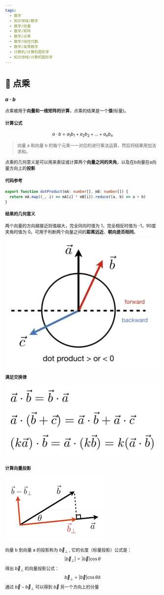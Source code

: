 ```yaml
---
tags:
  - 数学
  - 知识领域/数学
  - 数学/向量
  - 数学/矩阵
  - 数学/点乘
  - 数学/线性代数
  - 数学/高等数学
  - 计算机/计算机图形学
  - 知识领域/计算机图形学
---
```

# 🔘 点乘

### $a \cdot b$

点乘被用于**向量和一维矩阵的计算**，点乘的结果是一个**值**(标量)。

#### 计算公式

$$
a \cdot b = a_1b_1 +a_2b_2+...+a_nb_n
$$

> 向量 a 和向量 b 的每个元素一一对应的进行乘法运算，然后将结果用加法求和。

点乘的几何意义是可以用来表征或计算两个**向量之间的夹角**，以及在b向量在a向量方向上的**投影**

#### 代码参考

```typescript
export function dotProduct(mA: number[], mB: number[]) {
  return mA.map((_, i) => mA[i] * mB[i]).reduce((a, b) => a + b)
}
```

#### 结果的几何意义

两个向量的方向越接近则值越大，完全同向时值为 1，完全相反时值为 -1，90度夹角时值为 0。可用于判断两个向量之间的**距离远近**、**朝向是否相同**。

![img](assets/image-20210928132816839.png)

#### 满足交换律

![img](assets/image-20210927124236874.png)

#### 计算向量投影

![img](assets/image-20211001124355927.png)

向量 b 到向量 a 的投影称为 $\vec b_\bot$ , 它的长度（标量投影）公式是：
$$
|\vec b_\bot| = |\vec b|\cos\theta
$$
得出 $\vec b_\bot$ 的向量投影公式：
$$
\vec b_\bot = |\vec b|\cos\theta \hat a
$$
通过 $\vec b - \vec b_\bot$ 可以得到 $\vec b$ 另一个方向上的分量
